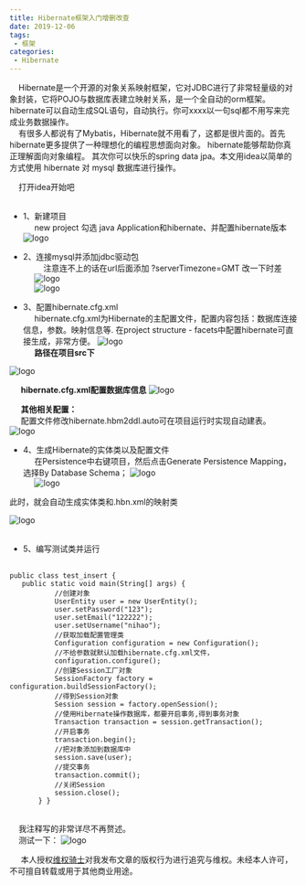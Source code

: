 ```yaml
---
title: Hibernate框架入门增删改查
date: 2019-12-06
tags:
 - 框架
categories:
 - Hibernate
---
```


&nbsp;&nbsp;&nbsp;&nbsp;Hibernate是一个开源的对象关系映射框架，它对JDBC进行了非常轻量级的对象封装，它将POJO与数据库表建立映射关系，是一个全自动的orm框架。
hibernate可以自动生成SQL语句，自动执行。你可xxxx以一句sql都不用写来完成业务数据操作。<br>
&nbsp;&nbsp;&nbsp;&nbsp;有很多人都说有了Mybatis，Hibernate就不用看了，这都是很片面的。首先hibernate更多提供了一种理想化的编程思想面向对象。
hibernate能够帮助你真正理解面向对象编程。
其次你可以快乐的spring data jpa。本文用idea以简单的方式使用  hibernate  对 mysql 数据库进行操作。

&nbsp;&nbsp;&nbsp;&nbsp;打开idea开始吧<br>
&nbsp;&nbsp;&nbsp;&nbsp; 
   * 1、新建项目<br>&nbsp;&nbsp;&nbsp;&nbsp;
   new project 勾选 java Application和hibernate、并配置hibernate版本
![logo](./hibernate1.png)  

   * 2、连接mysql并添加jdbc驱动包<br>&nbsp;&nbsp;&nbsp;&nbsp;
   &nbsp;&nbsp;&nbsp;&nbsp;注意连不上的话在url后面添加 ?serverTimezone=GMT 改一下时差<br>&nbsp;&nbsp;&nbsp;&nbsp;
![logo](./hibernate2.png) 
<br>&nbsp;&nbsp;&nbsp;&nbsp;
![logo](./hibernate3.png) 
&nbsp;&nbsp;&nbsp;&nbsp; 
   * 3、配置hibernate.cfg.xml<br>&nbsp;&nbsp;&nbsp;&nbsp;
hibernate.cfg.xml为Hibernate的主配置文件，配置内容包括：数据库连接信息，参数。映射信息等.
在project structure -  facets中配置hibernate可直接生成，非常方便。
![logo](./hibernate4.png)<br>
&nbsp;&nbsp;&nbsp;&nbsp; **路径在项目src下**

![logo](./hibernate5.png)

&nbsp;&nbsp;&nbsp;&nbsp; **hibernate.cfg.xml配置数据库信息**
   ![logo](./hibernate6.png)

&nbsp;&nbsp;&nbsp;&nbsp; **其他相关配置：**<br>&nbsp;&nbsp;&nbsp;&nbsp;
配置文件修改hibernate.hbm2ddl.auto可在项目运行时实现自动建表。
&nbsp;&nbsp;&nbsp;&nbsp;
   ![logo](./hibernate7.png)
   * 4、生成Hibernate的实体类以及配置文件<br>&nbsp;&nbsp;&nbsp;&nbsp;
在Persistence中右键项目，然后点击Generate Persistence Mapping，选择By Database Schema；
   ![logo](./hibernate8.png)<br>&nbsp;&nbsp;&nbsp;&nbsp;
   ![logo](./hibernate9.png)

此时，就会自动生成实体类和.hbn.xml的映射类

   ![logo](./hibernate10.png)<br>&nbsp;&nbsp;&nbsp;&nbsp;
   
   * 5、编写测试类并运行<br>&nbsp;&nbsp;&nbsp;&nbsp;
   
    public class test_insert {
       public static void main(String[] args) {
               //创建对象
               UserEntity user = new UserEntity();
               user.setPassword("123");
               user.setEmail("122222");
               user.setUsername("nihao");
               //获取加载配置管理类
               Configuration configuration = new Configuration();
               //不给参数就默认加载hibernate.cfg.xml文件，
               configuration.configure();
               //创建Session工厂对象
               SessionFactory factory = configuration.buildSessionFactory();
               //得到Session对象
               Session session = factory.openSession();
               //使用Hibernate操作数据库，都要开启事务,得到事务对象
               Transaction transaction = session.getTransaction();
               //开启事务
               transaction.begin();
               //把对象添加到数据库中
               session.save(user);
               //提交事务
               transaction.commit();
               //关闭Session
               session.close();
           } }
   <br>&nbsp;&nbsp;&nbsp;&nbsp;我注释写的非常详尽不再赘述。
   <br>&nbsp;&nbsp;&nbsp;&nbsp;测试一下：
   ![logo](./hibernate11.png)

&nbsp;&nbsp;&nbsp;&nbsp; 本人授权[维权骑士](http://rightknights.com)对我发布文章的版权行为进行追究与维权。未经本人许可，不可擅自转载或用于其他商业用途。


